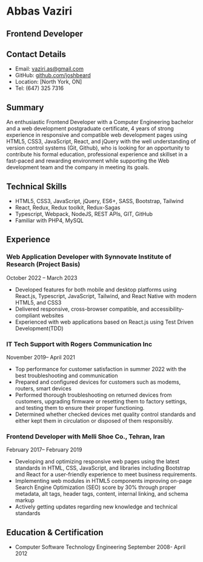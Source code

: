 # Abbas Vaziri

## Frontend Developer

## Contact Details

* Email: [vaziri.as@gmail.com](mailto:vaziri.as@gmail.com)
* GitHub: [github.com/joshbeard](https://github.com/abiasV)
* Location: [North York, ON]
* Tel: (647) 325 7316
  

## Summary

An enthusiastic Frontend Developer with a Computer Engineering bachelor and a web development postgraduate certificate, 4 years of strong experience in responsive and compatible web development pages using HTML5, CSS3, JavaScript, React, and jQuery with the well understanding of version control systems (Git, Github), who is looking for an opportunity to contribute his formal education, professional experience and skillset in a fast-paced and rewarding environment while supporting the Web development team and the company in meeting its goals.


## Technical Skills

* HTML5, CSS3, JavaScript, jQuery, ES6+, SASS, Bootstrap, Tailwind
* React, Redux, Redux toolkit, Redux-Sagas
* Typescript, Webpack, NodeJS, REST APIs, GIT, GitHub
* Familiar with PHP4, MySQL


## Experience

### Web Application Developer with Synnovate Institute of Research (Project Basis)

October 2022 – March 2023

* Developed features for both mobile and desktop platforms using React.js, Typescript, JavaScript, Tailwind, and React Native with modern HTML5, and CSS3
* Delivered responsive, cross-browser compatible, and accessibility-compliant websites
* Experienced with web applications based on React.js using Test Driven Development(TDD)
    

### IT Tech Support with Rogers Communication Inc

November 2019– April 2021

* Top performance for customer satisfaction in summer 2022 with the best troubleshooting and communication
* Prepared and configured devices for customers such as modems, routers, smart devices
* Performed thorough troubleshooting on returned devices from customers, upgrading firmware or resetting them to factory settings, and testing them to ensure their proper functioning.
* Determined whether checked devices met quality control standards and either kept them in circulation or disposed of them responsibly.


### Frontend Developer with Melli Shoe Co., Tehran, Iran

February 2017– February 2019

* Developing and optimizing responsive web pages using the latest standards in HTML, CSS, JavaScript, and libraries including Bootstrap and React for a user-friendly experience to meet business requirements.
* Implementing web modules in HTML5 components improving on-page Search Engine Optimization (SEO) score by 30% through proper metadata, alt tags, header tags, content, internal linking, and schema markup
* Actively getting updates regarding new knowledge and technical standards



## Education & Certification

* Computer Software Technology Engineering
    September 2008- April 2012
